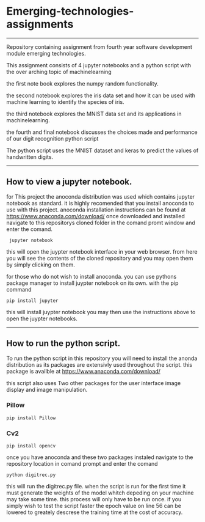 # Emerging-technologies-assignments
___

Repository containing assignment from fourth year software development module emerging technologies.

This assignment consists of 4 jupyter notebooks and a python script with the over arching topic of machinelearning 

the first note book explores the numpy random functionality.

the second notebook explores the iris data set and how it can be used with machine learning to identify the species of iris.

the third notebook explores the MNIST data set and its applications in machinelearning.

the fourth and final notebook discusses the choices made and performance of our digit recognition python script

The python script uses the MNIST dataset and keras to predict the values of handwritten digits.

___
## How to view a jupyter notebook.

for This project the anoconda distribution was used which contains jupyter notebook as standard. it is highly recomended that you install anoconda to use with this project. anoconda installation instructions can be found at https://www.anaconda.com/download/ once downloaded and installed navigate to this repositorys cloned folder in the comand promt window and enter the comand.
```
 jupyter notebook
```
this will open the juypter notebook interface in your web browser. from here you will see the contents of the cloned repository and you may open them by simply clicking on them.

for those who do not wish to install anoconda. you can use pythons package manager to install juypter notebook on its own. with the pip command
```
pip install jupyter
```
this will install juypter notebook you may then use the instructions above to open the juypter notebooks.
___
## How to run the python script.

To run the python script in this repository you will need to install the anonda distribution as its packages are extensivly used throughout the script. this package is availble at https://www.anaconda.com/download/

this script also uses Two other packages for the user interface image display and image manipulation.

### Pillow
```
pip install Pillow
```

### Cv2
```
pip install opencv
```

once you have anoconda and these two packages instaled navigate to the repository location in comand prompt and enter the comand
```
python digitrec.py
```

this will run the digitrec.py file. when the script is run for the first time it must generate the weights of the model whitch depeding on your machine may take some time. this process will only have to be run once. if you simply wish to test the script faster the epoch value on line 56 can be lowered to greately descrese the training time at the cost of accuracy.


